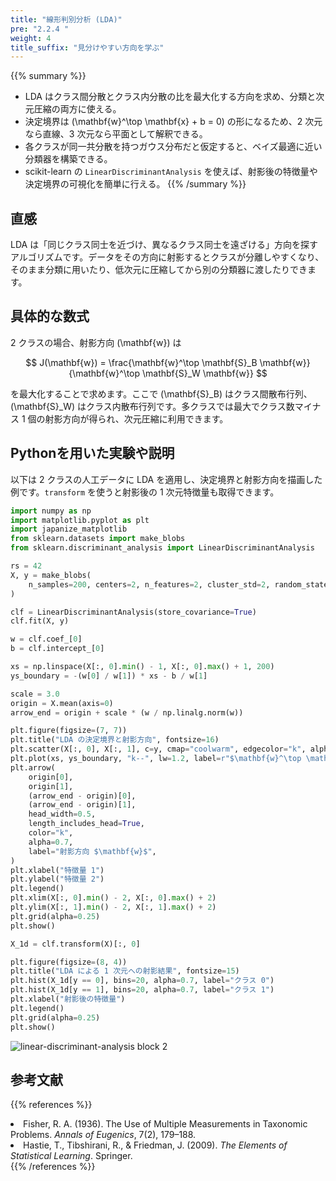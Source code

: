```yaml
---
title: "線形判別分析 (LDA)"
pre: "2.2.4 "
weight: 4
title_suffix: "見分けやすい方向を学ぶ"
---
```


{{% summary %}}
- LDA はクラス間分散とクラス内分散の比を最大化する方向を求め、分類と次元圧縮の両方に使える。
- 決定境界は \(\mathbf{w}^\top \mathbf{x} + b = 0\) の形になるため、2 次元なら直線、3 次元なら平面として解釈できる。
- 各クラスが同一共分散を持つガウス分布だと仮定すると、ベイズ最適に近い分類器を構築できる。
- scikit-learn の `LinearDiscriminantAnalysis` を使えば、射影後の特徴量や決定境界の可視化を簡単に行える。
{{% /summary %}}

## 直感
LDA は「同じクラス同士を近づけ、異なるクラス同士を遠ざける」方向を探すアルゴリズムです。データをその方向に射影するとクラスが分離しやすくなり、そのまま分類に用いたり、低次元に圧縮してから別の分類器に渡したりできます。

## 具体的な数式
2 クラスの場合、射影方向 \(\mathbf{w}\) は

$$
J(\mathbf{w}) = \frac{\mathbf{w}^\top \mathbf{S}_B \mathbf{w}}{\mathbf{w}^\top \mathbf{S}_W \mathbf{w}}
$$

を最大化することで求めます。ここで \(\mathbf{S}_B\) はクラス間散布行列、\(\mathbf{S}_W\) はクラス内散布行列です。多クラスでは最大でクラス数マイナス 1 個の射影方向が得られ、次元圧縮に利用できます。

## Pythonを用いた実験や説明
以下は 2 クラスの人工データに LDA を適用し、決定境界と射影方向を描画した例です。`transform` を使うと射影後の 1 次元特徴量も取得できます。

```python
import numpy as np
import matplotlib.pyplot as plt
import japanize_matplotlib
from sklearn.datasets import make_blobs
from sklearn.discriminant_analysis import LinearDiscriminantAnalysis

rs = 42
X, y = make_blobs(
    n_samples=200, centers=2, n_features=2, cluster_std=2, random_state=rs
)

clf = LinearDiscriminantAnalysis(store_covariance=True)
clf.fit(X, y)

w = clf.coef_[0]
b = clf.intercept_[0]

xs = np.linspace(X[:, 0].min() - 1, X[:, 0].max() + 1, 200)
ys_boundary = -(w[0] / w[1]) * xs - b / w[1]

scale = 3.0
origin = X.mean(axis=0)
arrow_end = origin + scale * (w / np.linalg.norm(w))

plt.figure(figsize=(7, 7))
plt.title("LDA の決定境界と射影方向", fontsize=16)
plt.scatter(X[:, 0], X[:, 1], c=y, cmap="coolwarm", edgecolor="k", alpha=0.8, label="サンプル")
plt.plot(xs, ys_boundary, "k--", lw=1.2, label=r"$\mathbf{w}^\top \mathbf{x} + b = 0$")
plt.arrow(
    origin[0],
    origin[1],
    (arrow_end - origin)[0],
    (arrow_end - origin)[1],
    head_width=0.5,
    length_includes_head=True,
    color="k",
    alpha=0.7,
    label="射影方向 $\mathbf{w}$",
)
plt.xlabel("特徴量 1")
plt.ylabel("特徴量 2")
plt.legend()
plt.xlim(X[:, 0].min() - 2, X[:, 0].max() + 2)
plt.ylim(X[:, 1].min() - 2, X[:, 1].max() + 2)
plt.grid(alpha=0.25)
plt.show()

X_1d = clf.transform(X)[:, 0]

plt.figure(figsize=(8, 4))
plt.title("LDA による 1 次元への射影結果", fontsize=15)
plt.hist(X_1d[y == 0], bins=20, alpha=0.7, label="クラス 0")
plt.hist(X_1d[y == 1], bins=20, alpha=0.7, label="クラス 1")
plt.xlabel("射影後の特徴量")
plt.legend()
plt.grid(alpha=0.25)
plt.show()
```

![linear-discriminant-analysis block 2](/images/basic/classification/linear-discriminant-analysis_block02.svg)

## 参考文献
{{% references %}}
<li>Fisher, R. A. (1936). The Use of Multiple Measurements in Taxonomic Problems. <i>Annals of Eugenics</i>, 7(2), 179–188.</li>
<li>Hastie, T., Tibshirani, R., &amp; Friedman, J. (2009). <i>The Elements of Statistical Learning</i>. Springer.</li>
{{% /references %}}
